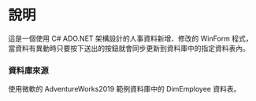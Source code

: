 # 說明
這是一個使用 C# ADO.NET 架構設計的人事資料新增、修改的 WinForm 程式，當資料有異動時只要按下送出的按鈕就會同步更新到資料庫中的指定資料表內。

### 資料庫來源
使用微軟的 AdventureWorks2019 範例資料庫中的 DimEmployee 資料表。
